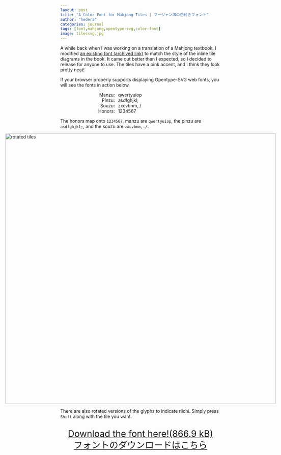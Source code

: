 ```yaml
---
layout: post
title: "A Color Font for Mahjong Tiles | マージャン牌の色付きフォント"
author: "hedera"
categories: journal
tags: [font,mahjong,opentype-svg,color-font]
image: tilessvg.jpg
---
```


A while back when I was working on a translation of a Mahjong textbook, I modified [an existing font (archived link)](https://web.archive.org/web/20211103004509/https://dragon0549610.wixsite.com/tenhoublog/single-post/2018/03/16/%E9%BA%BB%E9%9B%80%E7%89%8C%E3%83%95%E3%82%A9%E3%83%B3%E3%83%88) to match the style of the inline tile diagrams in the book. It came out better than I expected, so I decided to release for anyone to use. The tiles have a pink accent, and I think they look pretty neat!

If your browser properly supports displaying Opentype-SVG web fonts, you will see the fonts in action below. 

<div class="container" style="display:flex; text-align: center; flex-wrap: wrap; align-items: center;">
    <div style="text-align: right; flex: 30%;">Manzu:</div>
    <div class="tile" style="margin-left: 10px; text-align: left; flex: 60%">qwertyuiop</div>
    <div style="text-align: right; flex: 30%;">Pinzu:</div>
    <div class="tile" style="margin-left: 10px; text-align: left; flex: 60%">asdfghjkl;</div>
    <div style="text-align: right; flex: 30%;">Souzu:</div>
    <div class="tile" style="margin-left: 10px; text-align: left; flex: 60%">zxcvbnm,./</div>
    <div style="text-align: right; flex: 30%;">Honors:</div>
    <div class="tile" style="margin-left: 10px; text-align: left; flex: 60%">1234567</div>
</div>

The honors map onto `1234567`, manzu are `qwertyuiop`, the pinzu are `asdfghjkl;`, and the souzu are `zxcvbnm,./`.

<div class="container" style="display:flex; justify-content: center;">
    <div class="image"> <img src="{{ site.github.url }}/assets/img/tilessvgbot.jpg" alt="rotated tiles" height="850px"/> </div>
</div>

There are also rotated versions of the glyphs to indicate riichi. Simply press `Shift` along with the tile you want.

<p style="font-size: 2em; line-height: 1.3em; text-align: center;">
   <a href="{{ site.github.url }}/Tiles-Regularv2.1-SVG.otf">
      Download the font here!(866.9 kB)<br>
       フォントのダウンロードはこちら
   </a>
</p>
